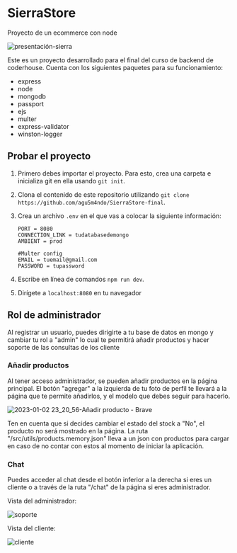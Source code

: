 # SierraStore
Proyecto de un ecommerce con node

![presentación-sierra](https://user-images.githubusercontent.com/75182327/210292162-a8303d7c-bdd5-4374-9700-2cb41144cac3.png)

Este es un proyecto desarrollado para el final del curso de backend de coderhouse. Cuenta con los siguientes paquetes para su funcionamiento: 
- express
- node
- mongodb
- passport 
- ejs
- multer
- express-validator
- winston-logger

## Probar el proyecto
1. Primero debes importar el proyecto. Para esto, crea una carpeta e inicializa git en ella usando `git init`.
2. Clona el contenido de este repositorio utilizando `git clone https://github.com/agu5m4ndo/SierraStore-final`.
3. Crea un archivo `.env` en el que vas a colocar la siguiente información:

    ```#Server config
    PORT = 8080
    CONNECTION_LINK = tudatabasedemongo
    AMBIENT = prod

    #Multer config
    EMAIL = tuemail@gmail.com
    PASSWORD = tupassword 
    
4. Escribe en línea de comandos `npm run dev`.
5. Dirígete a `localhost:8080` en tu navegador


## Rol de administrador
Al registrar un usuario, puedes dirigirte a tu base de datos en mongo y cambiar tu rol a "admin" lo cual te permitirá añadir productos y hacer soporte de las consultas de los cliente

### Añadir productos

Al tener acceso administrador, se pueden añadir productos en la página principal. El botón "agregar" a la izquierda de tu foto de perfil te llevará a la página que te permite añadirlos, y el modelo que debes seguir para hacerlo.

![2023-01-02 23_20_56-Añadir producto - Brave](https://user-images.githubusercontent.com/75182327/210292625-c12828da-d61c-41f7-9178-aaa2c8c6050d.png)

Ten en cuenta que si decides cambiar el estado del stock a "No", el producto no será mostrado en la página.
La ruta "/src/utils/products.memory.json" lleva a un json con productos para cargar en caso de no contar con estos al momento de iniciar la aplicación.

### Chat

Puedes acceder al chat desde el botón inferior a la derecha si eres un cliente o a través de la ruta "/chat" de la página si eres administrador.

Vista del administrador:

![soporte](https://user-images.githubusercontent.com/75182327/210293427-ac71e1a1-eae0-4564-b832-35d8f20a5056.png)

Vista del cliente:

![cliente](https://user-images.githubusercontent.com/75182327/210293426-38595eca-0e99-4430-a375-14b117351186.png)



#

